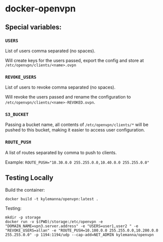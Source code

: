 # docker-openvpn

## Special variables:

### `USERS`

List of users comma separated (no spaces).

Will create keys for the users passed, export the config and store at `/etc/openvpn/clients/<name>.ovpn`

### `REVOKE_USERS`

List of users to revoke comma separated (no spaces).

Will revoke the users passed and rename the configuration to `/etc/openvpn/clients/<name>-REVOKED.ovpn`.

### `S3_BUCKET`

Passing a bucket name, all contents of `/etc/openvpn/clients/*` will be pushed to this bucket, making it easier to access user configuration.

### `ROUTE_PUSH`

A list of routes separated by comma to push to clients.

Example:
`ROUTE_PUSH="10.30.0.0 255.255.0.0,10.40.0.0 255.255.0.0"`

## Testing Locally

Build the container:

```
docker build -t kylemanna/openvpn:latest .
```

Testing:

```
mkdir -p storage
docker run -v $(PWD)/storage:/etc/openvpn -e "DOMAIN_NAME=vpn3.server.address" -e "USERS=user1,user2 " -e "REVOKE_USERS=allan" -e "ROUTE_PUSH=10.100.0.0 255.255.0.0,10.200.0.0 255.255.0.0" -p 1194:1194/udp --cap-add=NET_ADMIN kylemanna/openvpn
```